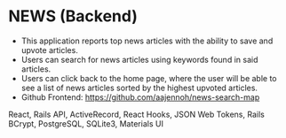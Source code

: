 # NEWS (Backend)

* This application reports top news articles with the ability to save and upvote articles.
* Users can search for news articles using keywords found in said articles.
* Users can click back to the home page, where the user will be able to see a list of news articles sorted by the highest upvoted articles.
* Github Frontend: https://github.com/aajennoh/news-search-map


React, Rails API, ActiveRecord, React Hooks, JSON Web Tokens, Rails BCrypt, PostgreSQL, SQLite3, Materials UI
